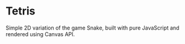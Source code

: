 # Tetris
Simple 2D variation of the game Snake, built with pure JavaScript and rendered using Canvas API.
